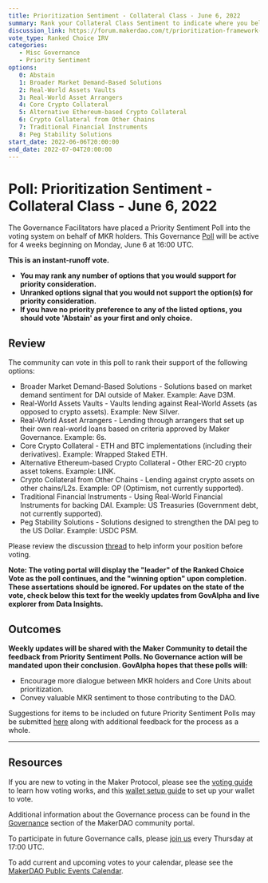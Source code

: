 ```yaml
---
title: Prioritization Sentiment - Collateral Class - June 6, 2022
summary: Rank your Collateral Class Sentiment to indicate where you believe MakerDAO should be focusing resources. 
discussion_link: https://forum.makerdao.com/t/prioritization-framework-sentiment-polling/15554
vote_type: Ranked Choice IRV
categories:
   - Misc Governance
   - Priority Sentiment
options:
   0: Abstain
   1: Broader Market Demand-Based Solutions 
   2: Real-World Assets Vaults
   3: Real-World Asset Arrangers
   4: Core Crypto Collateral 
   5: Alternative Ethereum-based Crypto Collateral 
   6: Crypto Collateral from Other Chains
   7: Traditional Financial Instruments 
   8: Peg Stability Solutions 
start_date: 2022-06-06T20:00:00
end_date: 2022-07-04T20:00:00
---
```

# Poll: Prioritization Sentiment - Collateral Class - June 6, 2022

The Governance Facilitators have placed a Priority Sentiment Poll into the voting system on behalf of MKR holders. This Governance [Poll](https://community-development.makerdao.com/en/learn/governance/on-chain-gov) will be active for 4 weeks beginning on Monday, June 6 at 16:00 UTC.


**This is an instant-runoff vote.** 
- **You may rank any number of options that you would support for priority consideration.** 
- **Unranked options signal that you would not support the option(s) for priority consideration.**
- **If you have no priority preference to any of the listed options, you should vote 'Abstain' as your first and only choice.**

## Review

The community can vote in this poll to rank their support of the following options:
- Broader Market Demand-Based Solutions - Solutions based on market demand sentiment for DAI outside of Maker. Example: Aave D3M.
- Real-World Assets Vaults - Vaults lending against Real-World Assets (as opposed to crypto assets). Example: New Silver.
- Real-World Asset Arrangers - Lending through arrangers that set up their own real-world loans based on criteria approved by Maker Governance. Example: 6s.
- Core Crypto Collateral - ETH and BTC implementations (including their derivatives). Example: Wrapped Staked ETH.
- Alternative Ethereum-based Crypto Collateral - Other ERC-20 crypto asset tokens. Example: LINK.
- Crypto Collateral from Other Chains - Lending against crypto assets on other chains/L2s. Example: OP (Optimism, not currently supported).
- Traditional Financial Instruments - Using Real-World Financial Instruments for backing DAI. Example: US Treasuries (Government debt, not currently supported).
- Peg Stability Solutions - Solutions designed to strengthen the DAI peg to the US Dollar. Example: USDC PSM.

Please review the discussion [thread](https://forum.makerdao.com/t/prioritization-framework-sentiment-polling/15554) to help inform your position before voting.

**Note: The voting portal will display the "leader" of the Ranked Choice Vote as the poll continues, and the "winning option" upon completion. These assertations should be ignored. For updates on the state of the vote, check below this text for the weekly updates from GovAlpha and live explorer from Data Insights.**

## Outcomes

**Weekly updates will be shared with the Maker Community to detail the feedback from Priority Sentiment Polls. No Governance action will be mandated upon their conclusion. GovAlpha hopes that these polls will:**
- Encourage more dialogue between MKR holders and Core Units about prioritization.
- Convey valuable MKR sentiment to those contributing to the DAO.

Suggestions for items to be included on future Priority Sentiment Polls may be submitted [here](https://docs.google.com/forms/d/e/1FAIpQLScGMqLqzV-ySAiU_AhqeVuwGwgYFGpTYpEDvdNSzXo9Wi4U-w/viewform?usp=sf_link) along with additional feedback for the process as a whole.

---

## Resources

If you are new to voting in the Maker Protocol, please see the [voting guide](https://community-development.makerdao.com/en/learn/governance/how-voting-works/) to learn how voting works, and this [wallet setup guide](https://community-development.makerdao.com/en/learn/governance/voting-setup/) to set up your wallet to vote.

Additional information about the Governance process can be found in the [Governance](https://community-development.makerdao.com/en/learn/governance) section of the MakerDAO community portal.

To participate in future Governance calls, please [join us](https://github.com/makerdao/community/tree/master/governance/governance-and-risk-meetings) every Thursday at 17:00 UTC.

To add current and upcoming votes to your calendar, please see the [MakerDAO Public Events Calendar](https://calendar.google.com/calendar/embed?src=makerdao.com_3efhm2ghipksegl009ktniomdk%40group.calendar.google.com&ctz=UTC&mode=week&showCalendars=0&showPrint=0).
